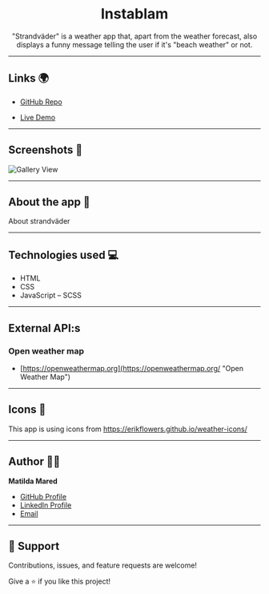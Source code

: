<h1 align="center">Instablam</h1>

<p align="center">"Strandväder" is a weather app that, apart from the weather forecast, also displays a funny message telling the user
if it's "beach weather" or not.</p>

---

## Links 🌍

- [GitHub Repo](https://github.com/MatildaMared/js-strandvader "Strandväder Repo")

- [Live Demo](https://www.strandvader.se "Live View")

---

## Screenshots 📸

![Gallery View](https://user-images.githubusercontent.com/43721548/143675963-3e174612-0283-44a5-8e87-942c5442422a.png)

---

## About the app 📝

About strandväder

---

## Technologies used 💻

- HTML
- CSS
- JavaScript
– SCSS

---

## External API:s

### Open weather map

- [https://openweathermap.org](https://openweathermap.org/ "Open Weather Map")

---

## Icons 🎨

This app is using icons from https://erikflowers.github.io/weather-icons/

---

## Author 👩‍💻

**Matilda Mared**

- [GitHub Profile](https://github.com/MatildaMared "MatildaMared")
- [LinkedIn Profile](https://www.linkedin.com/in/matilda-mared "MatildaMared")
- [Email](mailto:rohitjain19060@gmail.com?subject=Hi "Hi!")

---

## 🤝 Support

Contributions, issues, and feature requests are welcome!

Give a ⭐️ if you like this project!
